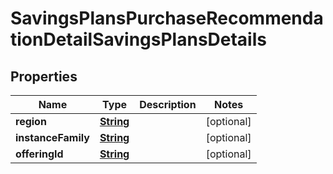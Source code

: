 

# SavingsPlansPurchaseRecommendationDetailSavingsPlansDetails


## Properties

| Name | Type | Description | Notes |
|------------ | ------------- | ------------- | -------------|
|**region** | [**String**](String.md) |  |  [optional] |
|**instanceFamily** | [**String**](String.md) |  |  [optional] |
|**offeringId** | [**String**](String.md) |  |  [optional] |



